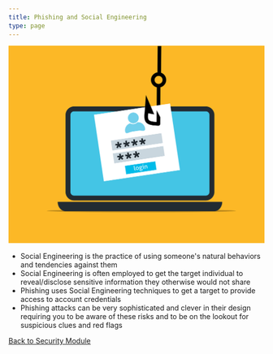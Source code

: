 ```yaml
---
title: Phishing and Social Engineering
type: page
---
```


![Phishing](/images/security/phishing.png "Phishing")

- Social Engineering is the practice of using someone's natural behaviors and tendencies against them
- Social Engineering is often employed to get the target individual to reveal/disclose sensitive information they otherwise would not share
- Phishing uses Social Engineering techniques to get a target to provide access to account credentials
- Phishing attacks can be very sophisticated and clever in their design requiring you to be aware of these risks and to be on the lookout for suspicious clues and red flags

[Back to Security Module](/security)
